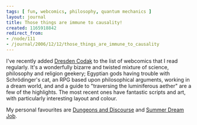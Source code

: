 ```yaml
---
tags: [ fun, webcomics, philosophy, quantum mechanics ]
layout: journal
title: Those things are immune to causality!
created: 1165918842
redirect_from:
- /node/111
- /journal/2006/12/12/those_things_are_immune_to_causality
---
```

I've recently added [Dresden Codak](http://dresdencodak.com) to the list of
webcomics that I read regularly. It's a wonderfully bizarre and twisted mixture
of science, philosophy and religion geekery; Egyptian gods having trouble with
Schrödinger's cat, an RPG based upon philosophical arguments, working in a dream
world, and and a guide to "traversing the luminiferous aether" are a few of the
highlights.<!--break--> The most recent ones have fantastic scripts and art,
with particularly interesting layout and colour.

My personal favourites are [Dungeons and
Discourse](http://dresdencodak.com/cartoons/dc_031.htm) and [Summer Dream
Job](http://dresdencodak.com/cartoons/dc_029.htm).